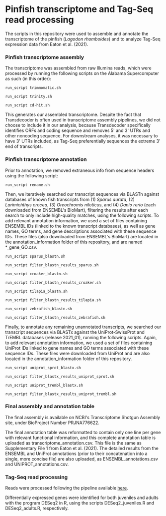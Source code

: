 # Pinfish transcriptome and Tag-Seq read processing
The scripts in this repository were used to assemble and annotate the transcriptome of the pinfish (_Lagodon rhomboides_) and to analyze Tag-Seq expression data from Eaton et al. (2021). 

### Pinfish transcriptome assembly
The transcriptome was assembled from raw Illumina reads, which were processed by running the following scripts on the Alabama Supercomputer as such (in this order):

`run_script trimmomatic.sh`

`run_script trinity.sh`

`run_script cd-hit.sh`

This generates our assembled transcriptome. Despite the fact that Transdecoder is often used in transcriptome assembly pipelines, we did not choose to include it in our analysis, because Transdecoder specifically identifies ORFs and coding sequence and removes 5' and 3' UTRs and other noncoding sequence. For downstream analyses, it was necessary to have 3' UTRs included, as Tag-Seq preferentially sequences the extreme 3' end of transcripts. 

### Pinfish transcriptome annotation

Prior to annotation, we removed extraneous info from sequence headers using the following script:

`run_script rename.sh`

Then, we iteratively searched our transcript sequences via BLASTn against databases of known fish transcripts from (1) _Sparus aurata_, (2) _Larimichthys crocea_, (3) _Oreochromis niloticus_, and (4) _Danio rerio_ (each downloaded from ENSEMBL's BioMart), filtering the results after each search to only include high-quality matches, using the following scripts. To add relevant annotation information, we used a set of files containing ENSEMBL IDs (linked to the known transcript databases), as well as gene names, GO terms, and gene descriptions associated with these sequence IDs. These files (also downloaded from ENSEMBL's BioMart) are located in the annotation_information folder of this repository, and are named \*\_gene_GO.csv.  

`run_script sparus_blastn.sh`

`run_script filter_blastn_results_sparus.sh`

`run_script croaker_blastn.sh`

`run_script filter_blastn_results_croaker.sh`

`run_script tilapia_blastn.sh`

`run_script filter_blastn_results_tilapia.sh`

`run_script zebrafish_blastn.sh`

`run_script filter_blastn_results_zebrafish.sh`

Finally, to annotate any remaining unannotated transcripts, we searched our transcript sequences via BLASTx against the UniProt-SwissProt and TrEMBL databases (release 2021_01), running the following scripts. Again, to add relevant annotation information, we used a set of files containing UniProt IDs linked to gene names and GO terms associated with these sequence IDs. These files were downloaded from UniProt and are also located in the annotation_information folder of this repository. 

`run_script uniprot_sprot_blastx.sh`

`run_script filter_blastx_results_uniprot_sprot.sh`

`run_script uniprot_trembl_blastx.sh`

`run_script filter_blastx_results_uniprot_trembl.sh`

### Final assembly and annotation table

The final assembly is available on NCBI's Transcriptome Shotgun Assembly site, under BioProject Number PRJNA776622.

The final annotation table was reformatted to contain only one line per gene with relevant functional information, and this complete annotation table is uploaded as transcriptome_annotation.csv. This file is the same as Supplementary File 1 from Eaton et al. (2021). The detailed results from the ENSEMBL and UniProt annotations (prior to their concatenation into a single, more concise file) are also uploaded, as ENSEMBL_annotations.csv and UNIPROT_annotations.csv. 

### Tag-Seq read processing

Reads were processed following the pipeline available [here](https://github.com/z0on/tag-based_RNAseq).

Differentially expressed genes were identified for both juveniles and adults with the program DESeq2 in R, using the scripts DESeq2_juveniles.R and DESeq2_adults.R, respectively. 
